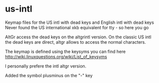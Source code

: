 # us-intl
Keymap files for the US intl with dead keys and English intl with dead keys
Never found the US international xkb equivalent for tty - so here you go

AltGr access the dead keys on the altgrintl version.
On the classic US intl the dead keys are direct, altgr allows to access the normal characters.

The keymap is defined using the keysyms you can find here http://wiki.linuxquestions.org/wiki/List_of_keysyms

I personally prefere the intl altgr version.

Added the symbol plusminus on the "-" key
